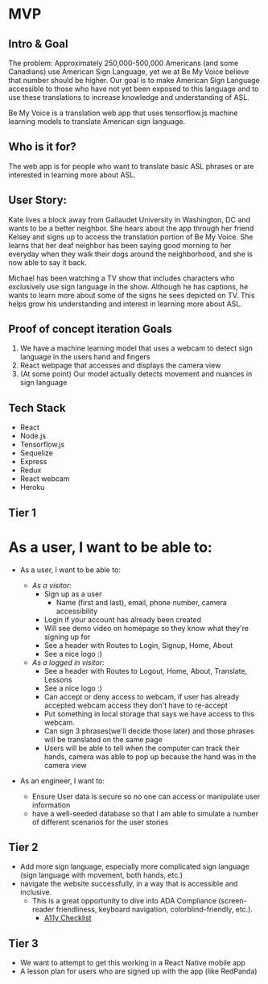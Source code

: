 # MVP 

## Intro & Goal
The problem: Approximately 250,000-500,000 Americans (and some Canadians) use American Sign Language, yet we at Be My Voice believe that number should be higher. Our goal is to make American Sign Language accessible to those who have not yet been exposed to this language and to use these translations to increase knowledge and understanding of ASL. 

Be My Voice is a translation web app that uses tensorflow.js machine learning models to translate American sign language. 

## Who is it for?
The web app is for people who want to translate basic ASL phrases or are interested in learning more about ASL.

## User Story:

Kate lives a block away from Gallaudet University in Washington, DC and wants to be a better neighbor. She hears about the app through her friend Kelsey and signs up to access the translation portion of Be My Voice. She learns that her deaf neighbor has been saying good morning to her everyday when they walk their dogs around the neighborhood, and she is now able to say it back.

Michael has been watching a TV show that includes characters who exclusively use sign language in the show. Although he has captions, he wants to learn more about some of the signs he sees depicted on TV. This helps grow his understanding and interest in learning more about ASL.

## Proof of concept iteration Goals
1. We have a machine learning model that uses a webcam to detect sign language in the users hand and fingers
2. React webpage that accesses and displays the camera view
3. (At some point) Our model actually detects movement and nuances in sign language

## Tech Stack
* React
* Node.js
* Tensorflow.js
* Sequelize
* Express
* Redux
* React webcam
* Heroku

## Tier 1
# As a user, I want to be able to:
* As a user, I want to be able to:
  * *As a visitor:*
    * Sign up as a user
       * Name (first and last), email, phone number, camera accessibility
    * Login if your account has already been created
    * Will see demo video on homepage so they know what they're signing up for
    * See a header with Routes to Login, Signup, Home, About
    * See a nice logo :)
   * *As a logged in visitor:*  
     * See a header with Routes to Logout, Home, About, Translate, Lessons
     * See a nice logo :)
     * Can accept or deny access to webcam, if user has already accepted webcam access they don't have to re-accept
     * Put something in local storage that says we have access to this webcam.
     * Can sign 3 phrases(we'll decide those later) and those phrases will be translated on the same page
     * Users will be able to tell when the computer can track their hands, camera was able to pop up because the hand was in the camera view

* As an engineer, I want to:
   * Ensure User data is secure so no one can access or manipulate user information
   * have a well-seeded database so that I am able to simulate a number of different scenarios for the user stories

## Tier 2
* Add more sign language, especially more complicated sign language (sign language with movement, both hands, etc.)
* navigate the website successfully, in a way that is accessible and inclusive.
  * This is a great opportunity to dive into ADA Compliance (screen-reader friendliness, keyboard navigation, colorblind-friendly, etc.).
    * [A11y Checklist](https://www.a11yproject.com/checklist/)

## Tier 3
* We want to attempt to get this working in a React Native mobile app
* A lesson plan for users who are signed up with the app (like RedPanda)
